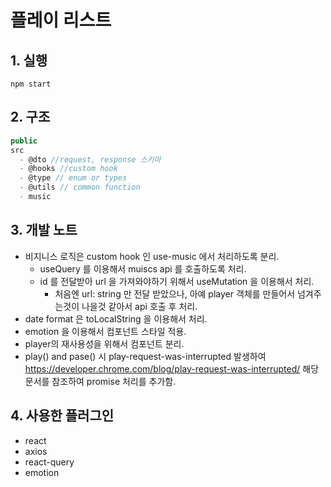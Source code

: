# 플레이 리스트  
## 1. 실행  
```
npm start
```
## 2. 구조  
```javascript
public
src
  - @dto //request, response 스키마
  - @hooks //custom hook
  - @type // enum or types
  - @utils // common function
  - music
```  
## 3. 개발 노트  
* 비지니스 로직은 custom hook 인 use-music 에서 처리하도록 분리.  
    - useQuery 를 이용해서 muiscs api 를 호출하도록 처리.  
    - id 를 전달받아 url 을 가져와야하기 위해서 useMutation 을 이용해서 처리.  
      - 처음엔 url: string 만 전달 받았으나, 아예 player 객체를 만들어서 넘겨주는것이 나을것 같아서 api 호출 후 처리.
* date format 은 toLocalString 을 이용해서 처리.
* emotion 을 이용해서 컴포넌트 스타일 적용.
* player의 재사용성을 위해서 컴포넌트 분리.
* play() and pase() 시 play-request-was-interrupted 발생하여 https://developer.chrome.com/blog/play-request-was-interrupted/ 해당 문서를 참조하여 promise 처리를 추가함.

## 4. 사용한 플러그인
* react
* axios
* react-query
* emotion 